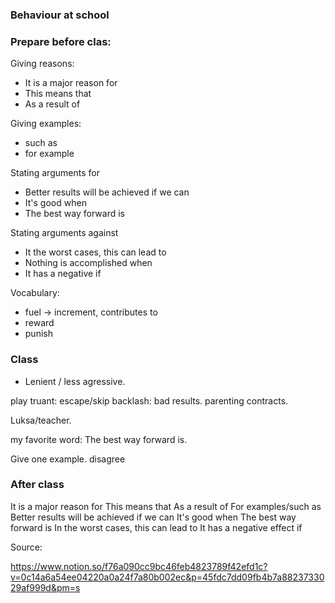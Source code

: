 ### Behaviour at school



### Prepare before clas:

Giving reasons:

- It is a major reason for
- This means that
- As a result of

Giving examples:

- such as
- for example

Stating arguments for

- Better results will be achieved if we can
- It's good when
- The best way forward is

Stating arguments against

- It the worst cases, this can lead to
- Nothing is accomplished when
- It has a negative if


Vocabulary:

- fuel -> increment, contributes to
- reward
- punish

### Class

- Lenient / less agressive.

play truant: escape/skip 
backlash: bad results.
parenting contracts.


Luksa/teacher. 


my favorite word: The best way forward is.

Give one example.
disagree



### After class

It is a major reason for
This means that
As a result of
For examples/such as
Better results will be achieved if we can
It's good when
The best way forward is
In the worst cases, this can lead to
It has a negative effect if 

Source:

https://www.notion.so/f76a090cc9bc46feb4823789f42efd1c?v=0c14a6a54ee04220a0a24f7a80b002ec&p=45fdc7dd09fb4b7a8823733029af999d&pm=s 


